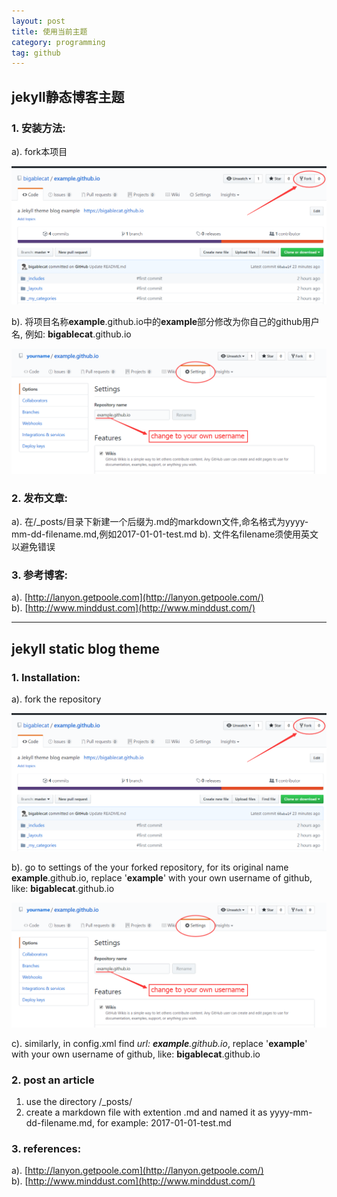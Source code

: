 ```yaml
---
layout: post
title: 使用当前主题
category: programming
tag: github
---
```


## jekyll静态博客主题

### 1. 安装方法:
a). fork本项目

![fork](https://raw.githubusercontent.com/bigablecat/example.github.io/master/public/img/fork.png)

b). 将项目名称**example**.github.io中的**example**部分修改为你自己的github用户名, 例如: **bigablecat**.github.io

![change name](https://raw.githubusercontent.com/bigablecat/example.github.io/master/public/img/change_name.png)

### 2. 发布文章:
a). 在/_posts/目录下新建一个后缀为.md的markdown文件,命名格式为yyyy-mm-dd-filename.md,例如2017-01-01-test.md
b). 文件名filename须使用英文以避免错误

### 3. 参考博客:
a). [http://lanyon.getpoole.com](http://lanyon.getpoole.com/)  
b). [http://www.minddust.com](http://www.minddust.com/)

***

## jekyll static blog theme

### 1. Installation:
a). fork the repository

![fork](https://raw.githubusercontent.com/bigablecat/example.github.io/master/public/img/fork.png)

b). go to settings of the your forked repository, for its original name **example**.github.io, replace '**example**' with your own username of github, like: **bigablecat**.github.io

![change name](https://raw.githubusercontent.com/bigablecat/example.github.io/master/public/img/change_name.png)

c). similarly, in config.xml find *url: **example**.github.io*, replace '**example**' with your own username of github, like: **bigablecat**.github.io


### 2. post an article
1. use the directory /_posts/
2. create a markdown file with extention .md and named it as yyyy-mm-dd-filename.md, for example: 2017-01-01-test.md

### 3. references:
a). [http://lanyon.getpoole.com](http://lanyon.getpoole.com/)  
b). [http://www.minddust.com](http://www.minddust.com/)
